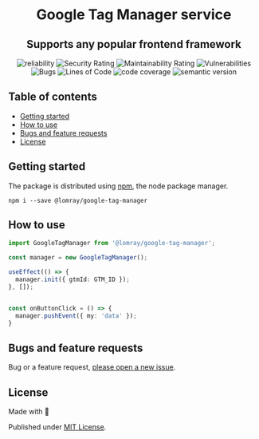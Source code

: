 <h1 align='center'>Google Tag Manager service</h1>

<h2 align='center'>Supports any popular frontend framework</h2>

<p align="center">
  <img src="https://sonarcloud.io/api/project_badges/measure?project=google-tag-manager&metric=reliability_rating" alt="reliability">
  <img src="https://sonarcloud.io/api/project_badges/measure?project=google-tag-manager&metric=security_rating" alt="Security Rating">
  <img src="https://sonarcloud.io/api/project_badges/measure?project=google-tag-manager&metric=sqale_rating" alt="Maintainability Rating">
  <img src="https://sonarcloud.io/api/project_badges/measure?project=google-tag-manager&metric=vulnerabilities" alt="Vulnerabilities">
  <img src="https://sonarcloud.io/api/project_badges/measure?project=google-tag-manager&metric=bugs" alt="Bugs">
  <img src="https://sonarcloud.io/api/project_badges/measure?project=google-tag-manager&metric=ncloc" alt="Lines of Code">
  <img src="https://sonarcloud.io/api/project_badges/measure?project=google-tag-manager&metric=coverage" alt="code coverage">
  <img src="https://img.shields.io/npm/v/@lomray/google-tag-manager?label=semantic%20release&logo=semantic-release" alt="semantic version">
</p>

## Table of contents
- [Getting started](#getting-started)
- [How to use](#how-to-use)
- [Bugs and feature requests](#bugs-and-feature-requests)
- [License](#license)

## Getting started

The package is distributed using [npm](https://www.npmjs.com/), the node package manager.

```
npm i --save @lomray/google-tag-manager
```

## How to use
```typescript
import GoogleTagManager from '@lomray/google-tag-manager';

const manager = new GoogleTagManager();

useEffect(() => {
  manager.init({ gtmId: GTM_ID });
}, []);


const onButtonClick = () => {
  manager.pushEvent({ my: 'data' });
}

```

## Bugs and feature requests

Bug or a feature request, [please open a new issue](https://github.com/Lomray-Software/google-tag-manager/issues/new).

## License
Made with 💚

Published under [MIT License](./LICENSE).

